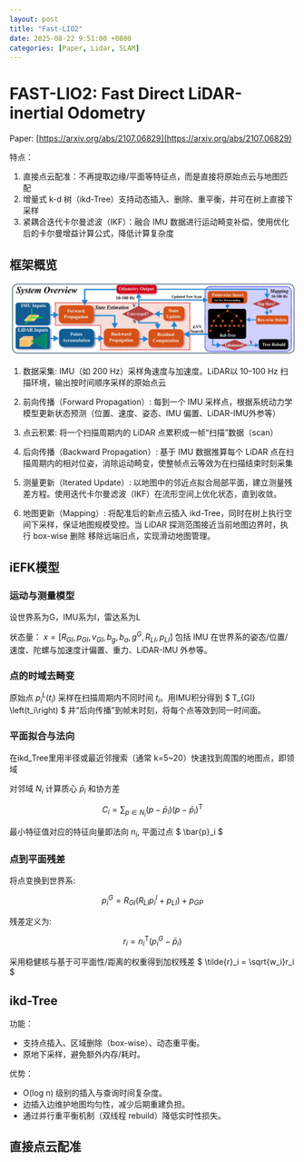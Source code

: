 ```yaml
---
layout: post
title: "Fast-LIO2"
date: 2025-08-22 9:51:00 +0800
categories: [Paper, Lidar, SLAM]
---
```


# FAST-LIO2: Fast Direct LiDAR-inertial Odometry

Paper: [https://arxiv.org/abs/2107.06829](https://arxiv.org/abs/2107.06829)

特点：
1. 直接点云配准：不再提取边缘/平面等特征点，而是直接将原始点云与地图匹配
2. 增量式 k-d 树（ikd-Tree）支持动态插入、删除、重平衡，并可在树上直接下采样
3. 紧耦合迭代卡尔曼滤波（IKF）：融合 IMU 数据进行运动畸变补偿，使用优化后的卡尔曼增益计算公式，降低计算复杂度

## 框架概览

![overview](overview.jpeg)

1. 数据采集: IMU（如 200 Hz）采样角速度与加速度。LiDAR以 10–100 Hz 扫描环境，输出按时间顺序采样的原始点云

2. 前向传播（Forward Propagation）: 每到一个 IMU 采样点，根据系统动力学模型更新状态预测（位置、速度、姿态、IMU 偏置、LiDAR-IMU外参等）

3. 点云积累: 将一个扫描周期内的 LiDAR 点累积成一帧“扫描”数据（scan）

4. 后向传播（Backward Propagation）: 基于 IMU 数据推算每个 LiDAR 点在扫描周期内的相对位姿，消除运动畸变，使整帧点云等效为在扫描结束时刻采集

5. 测量更新（Iterated Update）: 以地图中的邻近点拟合局部平面，建立测量残差方程。使用迭代卡尔曼滤波（IKF）在流形空间上优化状态，直到收敛。

6. 地图更新（Mapping）: 将配准后的新点云插入 ikd-Tree，同时在树上执行空间下采样，保证地图规模受控。当 LiDAR 探测范围接近当前地图边界时，执行 box-wise 删除 移除远端旧点，实现滑动地图管理。

## iEFK模型

### 运动与测量模型

设世界系为G，IMU系为I，雷达系为L

状态量： $x = [R_{GI}, p_{GI}, v_{GI}, b_g, b_a, g^G, R_{LI}, p_{LI}]$ 包括 IMU 在世界系的姿态/位置/速度、陀螺与加速度计偏置、重力、LiDAR-IMU 外参等。

### 点的时域去畸变

原始点 $p_i^L\left(t_i\right)$ 采样在扫描周期内不同时间 $t_i$。用IMU积分得到 $ T_{GI} \left(t_i\right) $ 并“后向传播”到帧末时刻，将每个点等效到同一时间面。

### 平面拟合与法向

在ikd_Tree里用半径或最近邻搜索（通常 k=5~20）快速找到周围的地图点，即领域

对邻域 $N_i$ 计算质心 $\bar{p}_i$ 和协方差

$$ C_i = \sum_{p\in N_i} \left ( p-\bar{p}_i  \right )  \left ( p-\bar{p}_i  \right )^\mathrm{T} $$

最小特征值对应的特征向量即法向 $n_i$, 平面过点 $ \bar{p}_i $

### 点到平面残差

将点变换到世界系:

$$ p_i^G = R_{GI}\left ( R_{LI}p_i^I + p_{LI} \right ) + p_{GP} $$

残差定义为:

$$ r_i = n_i^\mathrm{T} \left ( p_i^G  - \bar{p}_i\right )  $$

采用稳健核与基于可平面性/距离的权重得到加权残差 $ \tilde{r}_i = \sqrt{w_i}r_i  $

## ikd-Tree

功能：
- 支持点插入、区域删除（box-wise）、动态重平衡。
- 原地下采样，避免额外内存/耗时。

优势：
- O(log n) 级别的插入与查询时间复杂度。
- 边插入边维护地图均匀性，减少后期重建负担。
- 通过并行重平衡机制（双线程 rebuild）降低实时性损失。

## 直接点云配准

